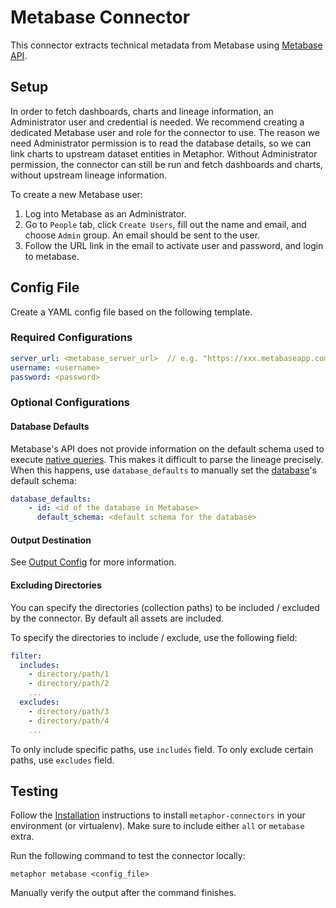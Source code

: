 # Metabase Connector

This connector extracts technical metadata from Metabase using [Metabase API](https://www.metabase.com/learn/administration/metabase-api.html).

## Setup

In order to fetch dashboards, charts and lineage information, an Administrator user and credential is needed. We recommend creating a dedicated Metabase user and role for the connector to use. The reason we need Administrator permission is to read the database details, so we can link charts to upstream dataset entities in Metaphor. Without Administrator permission, the connector can still be run and fetch dashboards and charts, without upstream lineage information.

To create a new Metabase user:
1. Log into Metabase as an Administrator.
2. Go to `People` tab, click `Create Users`, fill out the name and email, and choose `Admin` group. An email should be sent to the user. 
3. Follow the URL link in the email to activate user and password, and login to metabase.

## Config File

Create a YAML config file based on the following template.

### Required Configurations

```yaml
server_url: <metabase_server_url>  // e.g. "https://xxx.metabaseapp.com" for Metabase Cloud
username: <username>
password: <password>
```

### Optional Configurations

#### Database Defaults

Metabase's API does not provide information on the default schema used to execute [native queries](https://www.metabase.com/glossary/native_query). This makes it difficult to parse the lineage precisely. When this happens, use `database_defaults` to manually set the [database](https://www.metabase.com/docs/latest/databases/start)'s default schema:

```yaml
database_defaults:
    - id: <id of the database in Metabase>
      default_schema: <default schema for the database>
```

#### Output Destination

See [Output Config](../common/docs/output.md) for more information.

#### Excluding Directories

You can specify the directories (collection paths) to be included / excluded by the connector. By default all assets are included.

To specify the directories to include / exclude, use the following field:

```yaml
filter:
  includes:
    - directory/path/1
    - directory/path/2
    ...
  excludes:
    - directory/path/3
    - directory/path/4
    ...
```

To only include specific paths, use `includes` field. To only exclude certain paths, use `excludes` field.


## Testing

Follow the [Installation](../../README.md) instructions to install `metaphor-connectors` in your environment (or virtualenv). Make sure to include either `all` or `metabase` extra.

Run the following command to test the connector locally:

```shell
metaphor metabase <config_file>
```

Manually verify the output after the command finishes.
